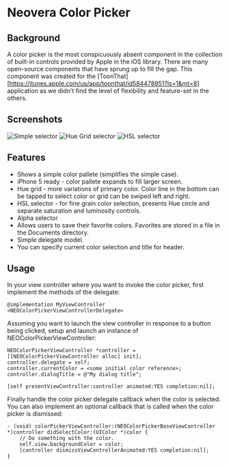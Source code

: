 Neovera Color Picker
====================

Background
----------

A color picker is the most conspicuously absent component in the collection of built-in controls provided by Apple in the iOS library. There are many open-source components that have sprung up to fill the gap. This component was created for the [ToonThat][https://itunes.apple.com/us/app/toonthat/id584478951?ls=1&mt=8] application as we didn't find the level of flexibility and feature-set in the others.

Screenshots
-------
![Simple selector](https://github.com/neovera/colorpicker/blob/master/etc/image1.png?raw=true)
![Hue Grid selector](https://github.com/neovera/colorpicker/blob/master/etc/image2.png?raw=true)
![HSL selector](https://github.com/neovera/colorpicker/blob/master/etc/image3.png?raw=true)


Features
-------
* Shows a simple color pallete (simplifies the simple case).
* iPhone 5 ready - color pallete expands to fill larger screen.
* Hue grid - more variations of primary color. Color line in the bottom can be tapped to select color or grid can be swiped left and right.
* HSL selector - for fine grain color selection, presents Hue circle and separate saturation and luminosity controls.
* Alpha selector
* Allows users to save their favorite colors. Favorites are stored in a file in the Documents directory.
* Simple delegate model.
* You can specify current color selection and title for header.


Usage
-----
In your view controller where you want to invoke the color picker, first implement the methods of the delegate:

    @implementation MyViewController <NEOColorPickerViewControllerDelegate>
    
Assuming you want to launch the view controller in response to a button being clicked, setup and launch an instance of NEOColorPickerViewController:

    NEOColorPickerViewController *controller = [[NEOColorPickerViewController alloc] init];
    controller.delegate = self;
    controller.currentColor = <some initial color reference>;
    controller.dialogTitle = @"My dialog title";
    
    [self presentViewController:controller animated:YES completion:nil];
    
Finally handle the color picker delegate callback when the color is selected. You can also implement an optional callback that is called when the color picker is dismissed:

    - (void) colorPickerViewController:(NEOColorPickerBaseViewController *)controller didSelectColor:(UIColor *)color {
        // Do something with the color.    
        self.view.backgroundColor = color;
        [controller dismissViewControllerAnimated:YES completion:nil];
    }
